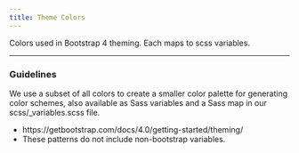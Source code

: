 ```yaml
---
title: Theme Colors
---
```


Colors used in Bootstrap 4 theming. Each maps to scss variables.

---
<h3 class ="sg-pattern-title">Guidelines</h3>
<p>We use a subset of all colors to create a smaller color palette for generating color schemes, also available as Sass variables and a Sass map in our scss/_variables.scss file.</p>
<ul>
    <li>https://getbootstrap.com/docs/4.0/getting-started/theming/</li>
    <li>These patterns do not include non-bootstrap variables.</li>
</ul>
